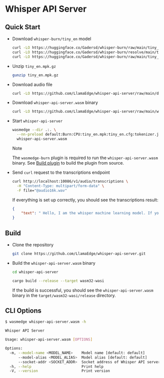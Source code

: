 # Whisper API Server

## Quick Start

- Download `whisper-burn/tiny_en` model

  ```bash
  curl -LO https://huggingface.co/Gadersd/whisper-burn/raw/main/tiny_en/tiny_en.cfg
  curl -LO https://huggingface.co/Gadersd/whisper-burn/resolve/main/tiny_en/tiny_en.mpk.gz
  curl -LO https://huggingface.co/Gadersd/whisper-burn/raw/main/tiny_en/tokenizer.json
  ```

- Unzip `tiny_en.mpk.gz`

  ```bash
  gunzip tiny_en.mpk.gz
  ```

- Download audio file

  ```bash
  curl -LO https://github.com/LlamaEdge/whisper-api-server/raw/main/data/audio16k.wav
  ```

- Download `whisper-api-server.wasm` binary

  ```bash
  curl -LO https://github.com/LlamaEdge/whisper-api-server/raw/main/whisper-api-server.wasm
  ```

- Start `whisper-api-server`

  ```bash
  wasmedge --dir .:. \
    --nn-preload default:Burn:CPU:tiny_en.mpk:tiny_en.cfg:tokenizer.json:en \
    whisper-api-server.wasm
  ```

  > [!NOTE]
  > The `wasmedge-burn` plugin is required to run the `whisper-api-server.wasm` binary. See [Build plugin](https://hackmd.io/@vincent-2nd/SkI3Fh_S0#Build-plugin) to build the plugin from source.

- Send `curl` request to the transcriptions endpoint

  ```bash
  curl http://localhost:10086/v1/audio/transcriptions \
    -H "Content-Type: multipart/form-data" \
    -F file="@audio16k.wav"
  ```

  If everything is set up correctly, you should see the transcriptions result:

  ```json
  {
      "text": " Hello, I am the whisper machine learning model. If you see this as text then I am working properly."
  }
  ```

## Build

- Clone the repository

  ```bash
  git clone https://github.com/LlamaEdge/whisper-api-server.git
  ```

- Build the `whisper-api-server.wasm` binary

  ```bash
  cd whisper-api-server

  cargo build --release --target wasm32-wasi
  ```

  If the build is successful, you should see the `whisper-api-server.wasm` binary in the `target/wasm32-wasi/release` directory.

## CLI Options

```bash
$ wasmedge whisper-api-server.wasm -h

Whisper API Server

Usage: whisper-api-server.wasm [OPTIONS]

Options:
  -m, --model-name <MODEL_NAME>    Model name [default: default]
      --model-alias <MODEL_ALIAS>  Model alias [default: default]
      --socket-addr <SOCKET_ADDR>  Socket address of Whisper API server instance [default: 0.0.0.0:8080]
  -h, --help                       Print help
  -V, --version                    Print version
```
